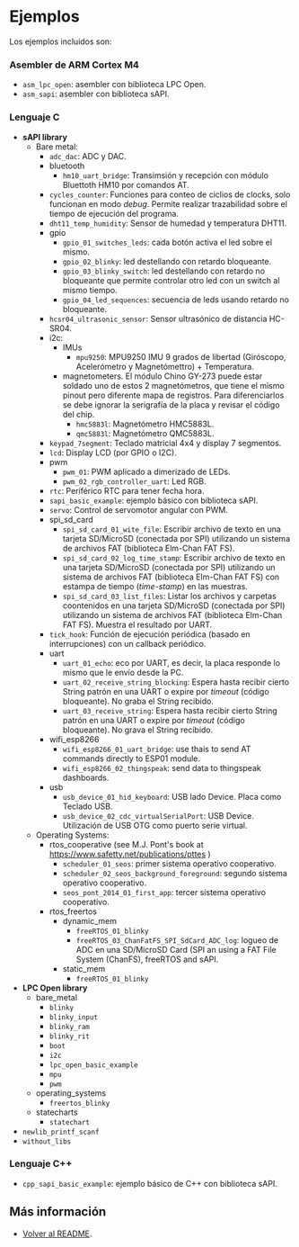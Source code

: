 # Ejemplos

Los ejemplos incluidos son:

### Asembler de ARM Cortex M4

 - `asm_lpc_open`: asembler con biblioteca LPC Open.
 - `asm_sapi`: asembler con biblioteca sAPI.

### Lenguaje C

 - **sAPI library**
    - Bare metal:
        - `adc_dac`: ADC y DAC.
        - bluetooth
            - `hm10_uart_bridge`: Transimsión y recepción con módulo Bluettoth HM10 por comandos AT.
        - `cycles_counter`: Funciones para conteo de ciclios de clocks, solo funcionan en modo *debug*. Permite realizar trazabilidad sobre el tiempo de ejecución del programa.
        - `dht11_temp_humidity`: Sensor de humedad y temperatura DHT11.
        - gpio
            - `gpio_01_switches_leds`: cada botón activa el led sobre el mismo.
            - `gpio_02_blinky`: led destellando con retardo bloqueante.
            - `gpio_03_blinky_switch`: led destellando con retardo no bloqueante que permite controlar otro led con un switch al mismo tiempo.
            - `gpio_04_led_sequences`: secuencia de leds usando retardo no bloqueante.
        - `hcsr04_ultrasonic_sensor`:  Sensor ultrasónico de distancia HC-SR04.
        - i2c:
            - IMUs
                - `mpu9250`: MPU9250 IMU 9 grados de libertad (Giróscopo, Acelerómetro y Magnetómettro) + Temperatura.
            - magnetometers. El módulo Chino GY-273 puede estar soldado uno de estos 2 magnetómetros, que tiene el mismo pinout pero diferente mapa de registros. Para diferenciarlos se debe ignorar la serigrafía de la placa y revisar el código del chip.
                - `hmc5883l`: Magnetómetro HMC5883L. 
                - `qmc5883l`: Magnetómetro QMC5883L.
        - `keypad_7segment`: Teclado matricial 4x4 y display 7 segmentos.
        - `lcd`: Display LCD (por GPIO o I2C).
        - pwm
            - `pwm_01`: PWM aplicado a dimerizado de LEDs.
            - `pwm_02_rgb_controller_uart`: Led RGB.
        - `rtc`: Periférico RTC para tener fecha  hora.
        - `sapi_basic_example`: ejemplo básico con biblioteca sAPI.
        - `servo`: Control de servomotor angular con PWM.
        - spi_sd_card
            - `spi_sd_card_01_wite_file`: Escribir archivo de texto en una tarjeta SD/MicroSD (conectada por SPI) utilizando un sistema de archivos FAT (biblioteca Elm-Chan FAT FS).
            - `spi_sd_card_02_log_time_stamp`: Escribir archivo de texto en una tarjeta SD/MicroSD (conectada por SPI) utilizando un sistema de archivos FAT (biblioteca Elm-Chan FAT FS) con estampa de tiempo (*time-stamp*)  en las muestras.
            - `spi_sd_card_03_list_files`: Listar los archivos y carpetas coontenidos en una tarjeta SD/MicroSD (conectada por SPI) utilizando un sistema de archivos FAT (biblioteca Elm-Chan FAT FS). Muestra el resultado por UART.
        - `tick_hook`: Función de ejecución periódica (basado en interrupciones) con un callback periódico.
        - uart
            - `uart_01_echo`: eco por UART, es decir, la placa responde lo mismo que le envío desde la PC.
            - `uart_02_receive_string_blocking`: Espera hasta recibir cierto String patrón en una UART o expire por *timeout* (código bloqueante). No graba el String recibido.
            - `uart_03_receive_string`: Espera hasta recibir cierto String patrón en una UART o expire por *timeout* (código bloqueante). No grava el String recibido.
        - wifi_esp8266
            - `wifi_esp8266_01_uart_bridge`: use thais to send AT commands directly to ESP01 module.
            - `wifi_esp8266_02_thingspeak`: send data to thingspeak dashboards.
        - usb
            - `usb_device_01_hid_keyboard`: USB lado Device. Placa como Teclado USB.
            - `usb_device_02_cdc_virtualSerialPort`: USB Device. Utilización de USB OTG como puerto serie virtual.
    - Operating Systems:
        - rtos_cooperative (see M.J. Pont's book at https://www.safetty.net/publications/pttes )
            - `scheduler_01_seos`: primer sistema operativo cooperativo.
            - `scheduler_02_seos_background_foreground`:  segundo sistema operativo cooperativo.
            - `seos_pont_2014_01_first_app`:  tercer sistema operativo cooperativo.
        - rtos_freertos
            - dynamic_mem
                - `freeRTOS_01_blinky`
                - `freeRTOS_03_ChanFatFS_SPI_SdCard_ADC_log`: logueo de ADC en una SD/MicroSD Card (SPI an using a FAT File System (ChanFS), freeRTOS and sAPI.
            - static_mem
                - `freeRTOS_01_blinky`
 - **LPC Open library**
    - bare_metal
        - `blinky`
        - `blinky_input`
        - `blinky_ram`
        - `blinky_rit`
        - `boot`
        - `i2c`
        - `lpc_open_basic_example`
        - `mpu`
        - `pwm`
    - operating_systems
        - `freertos_blinky`
    - statecharts
        - `statechart`
 - `newlib_printf_scanf`
 - `without_libs`

### Lenguaje C++

 - `cpp_sapi_basic_example`: ejemplo básico de C++ con biblioteca sAPI.



## Más información

- [Volver al README](../readme/readme-es.md).
